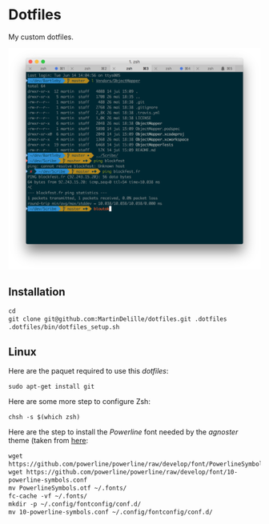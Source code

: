 # Dotfiles

My custom dotfiles.

![Screenshot](screenshot.png)

## Installation

    cd
    git clone git@github.com:MartinDelille/dotfiles.git .dotfiles
    .dotfiles/bin/dotfiles_setup.sh

## Linux

Here are the paquet required to use this *dotfiles*:

    sudo apt-get install git

Here are some more step to configure Zsh:

    chsh -s $(which zsh)

Here are the step to install the *Powerline* font needed by the *agnoster* theme (taken from [here](https://powerline.readthedocs.org/en/latest/installation/linux.html#fonts-installation):

    wget https://github.com/powerline/powerline/raw/develop/font/PowerlineSymbols.otf
    wget https://github.com/powerline/powerline/raw/develop/font/10-powerline-symbols.conf
    mv PowerlineSymbols.otf ~/.fonts/
    fc-cache -vf ~/.fonts/
    mkdir -p ~/.config/fontconfig/conf.d/
    mv 10-powerline-symbols.conf ~/.config/fontconfig/conf.d/
